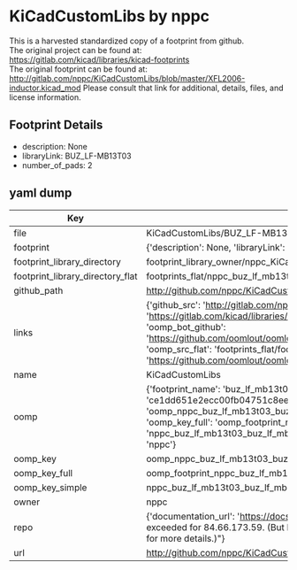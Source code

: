 # KiCadCustomLibs by nppc  
This is a harvested standardized copy of a footprint from github.  
The original project can be found at:  
https://gitlab.com/kicad/libraries/kicad-footprints  
The original footprint can be found at:
http://gitlab.com/nppc/KiCadCustomLibs/blob/master/XFL2006-inductor.kicad_mod
Please consult that link for additional, details, files, and license information.  
## Footprint Details
* description: None  
* libraryLink: BUZ_LF-MB13T03  
* number_of_pads: 2  
## yaml dump  
| Key | Value |  
| --- | --- |  
| file | KiCadCustomLibs/BUZ_LF-MB13T03.kicad_mod |  
| footprint | {'description': None, 'libraryLink': 'BUZ_LF-MB13T03', 'number_of_pads': 2} |  
| footprint_library_directory | footprint_library_owner/nppc_KiCadCustomLibs |  
| footprint_library_directory_flat | footprints_flat/nppc_buz_lf_mb13t03_buz_lf_mb13t03/working |  
| github_path | http://github.com/nppc/KiCadCustomLibs/blob/master/BUZ_LF-MB13T03.kicad_mod |  
| links | {'github_src': 'http://gitlab.com/nppc/KiCadCustomLibs/blob/master/XFL2006-inductor.kicad_mod', 'github_src_repo': 'https://gitlab.com/kicad/libraries/kicad-footprints', 'oomp_bot': 'footprints/nppc_buz_lf_mb13t03_buz_lf_mb13t03/working', 'oomp_bot_github': 'https://github.com/oomlout/oomlout_oomp_footprint_bot/tree/main/footprints/nppc_buz_lf_mb13t03_buz_lf_mb13t03/working', 'oomp_src_flat': 'footprints_flat/footprints_flat/nppc_buz_lf_mb13t03_buz_lf_mb13t03/working', 'oomp_src_flat_github': 'https://github.com/oomlout/oomlout_oomp_footprint_src/tree/main/footprints_flat/nppc_buz_lf_mb13t03_buz_lf_mb13t03/working'} |  
| name | KiCadCustomLibs |  
| oomp | {'footprint_name': 'buz_lf_mb13t03', 'library_name': 'buz_lf_mb13t03_kicad_mod', 'md5': 'ce1dd651e2ecc00fb04751c8ee0c9685', 'md5_10': 'ce1dd651e2', 'md5_5': 'ce1dd', 'md5_6': 'ce1dd6', 'oomp_key': 'oomp_nppc_buz_lf_mb13t03_buz_lf_mb13t03', 'oomp_key_extra': 'oomp_footprint_nppc_buz_lf_mb13t03_buz_lf_mb13t03', 'oomp_key_full': 'oomp_footprint_nppc_buz_lf_mb13t03_buz_lf_mb13t03_ce1dd6', 'oomp_key_simple': 'nppc_buz_lf_mb13t03_buz_lf_mb13t03', 'original_filename': 'KiCadCustomLibs/BUZ_LF-MB13T03.kicad_mod', 'owner_name': 'nppc'} |  
| oomp_key | oomp_nppc_buz_lf_mb13t03_buz_lf_mb13t03 |  
| oomp_key_full | oomp_footprint_nppc_buz_lf_mb13t03_buz_lf_mb13t03 |  
| oomp_key_simple | nppc_buz_lf_mb13t03_buz_lf_mb13t03 |  
| owner | nppc |  
| repo | {'documentation_url': 'https://docs.github.com/rest/overview/resources-in-the-rest-api#rate-limiting', 'message': "API rate limit exceeded for 84.66.173.59. (But here's the good news: Authenticated requests get a higher rate limit. Check out the documentation for more details.)"} |  
| url | http://github.com/nppc/KiCadCustomLibs |  

